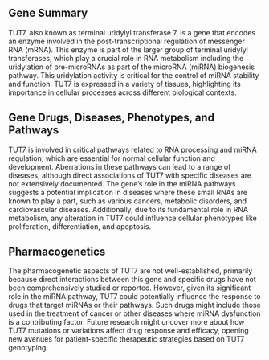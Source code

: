 ## Gene Summary
TUT7, also known as terminal uridylyl transferase 7, is a gene that encodes an enzyme involved in the post-transcriptional regulation of messenger RNA (mRNA). This enzyme is part of the larger group of terminal uridylyl transferases, which play a crucial role in RNA metabolism including the uridylation of pre-microRNAs as part of the microRNA (miRNA) biogenesis pathway. This uridylation activity is critical for the control of miRNA stability and function. TUT7 is expressed in a variety of tissues, highlighting its importance in cellular processes across different biological contexts.

## Gene Drugs, Diseases, Phenotypes, and Pathways
TUT7 is involved in critical pathways related to RNA processing and miRNA regulation, which are essential for normal cellular function and development. Aberrations in these pathways can lead to a range of diseases, although direct associations of TUT7 with specific diseases are not extensively documented. The gene’s role in the miRNA pathways suggests a potential implication in diseases where these small RNAs are known to play a part, such as various cancers, metabolic disorders, and cardiovascular diseases. Additionally, due to its fundamental role in RNA metabolism, any alteration in TUT7 could influence cellular phenotypes like proliferation, differentiation, and apoptosis.

## Pharmacogenetics
The pharmacogenetic aspects of TUT7 are not well-established, primarily because direct interactions between this gene and specific drugs have not been comprehensively studied or reported. However, given its significant role in the miRNA pathway, TUT7 could potentially influence the response to drugs that target miRNAs or their pathways. Such drugs might include those used in the treatment of cancer or other diseases where miRNA dysfunction is a contributing factor. Future research might uncover more about how TUT7 mutations or variations affect drug response and efficacy, opening new avenues for patient-specific therapeutic strategies based on TUT7 genotyping.